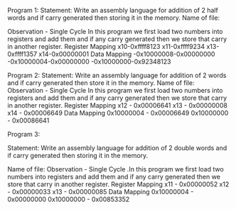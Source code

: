 Program 1:
Statement: Write an assembly language for addition of 2 half words and if carry generated then storing it in the memory.
Name of file:<week-2 Q1.s>

Observation - Single Cycle
In this program we first load two numbers into registers and add them and if any carry generated then we store that carry in another register.
Register Mapping
x10-0xffff8123
x11-0xffff9234
x13-0xffff1357
x14-0x00000001
Data Mapping
-0x10000008-0x00000000 
-0x10000004-0x00000000 
-0x10000000-0x92348123



Program 2:
Statement: Write an assembly language for addition of 2 words and if carry generated then store it in the memory.
Name of file:<week-2 Q2.s>
Observation - Single Cycle
In this program we first load two numbers into registers and add them and if any carry generated then we store that carry in another register.
Register Mapping
x12 - 0x00006641
x13 - 0x00000008
x14 - 0x00006649
Data Mapping
0x10000004 - 0x00006649
0x10000000 - 0x00086641

Program 3:

Statement: Write an assembly language for addition of 2 double words and if carry generated then storing it in the memory.

Name of file:
Observation - Single Cycle
.In this program we first load two numbers into registers and add them and if any carry generated then we store that carry in another register.
Register Mapping
x11 - 0x00000052
x12 - 0x00000033
x13 - 0x00000085
Data Mapping
0x10000004 - 0x00000000
0x10000000 - 0x00853352

